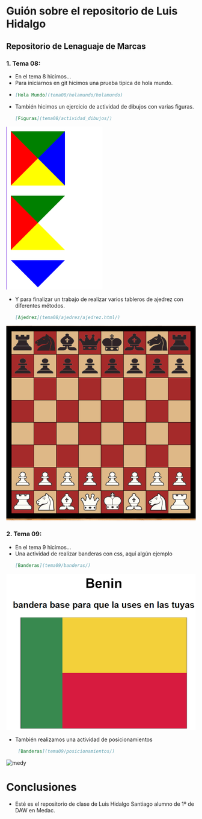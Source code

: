 # Guión sobre el repositorio de Luis Hidalgo

## Repositorio de Lenaguaje de Marcas

### 1. Tema 08:
- En el tema 8 hicimos...
- Para iniciarnos en git hicimos una prueba tipica de hola mundo.
- 
    ```markdown
    [Hola Mundo](tema08/holamundo/holamundo)
- También hicimos un ejercicio de actividad de dibujos con varias figuras.
    ```markdown
    [Figuras](tema08/actividad_dibujos/)
![medy](images/figuras.png)
- Y para finalizar un trabajo de realizar varios tableros de ajedrez con diferentes métodos.
    ```markdown
    [Ajedrez](tema08/ajedrez/ajedrez.html/)
![medy](images/ajedrez.png)

### 2. Tema 09:
- En el tema 9 hicimos...
- Una actividad de realizar banderas con css, aquí algún ejemplo
    ```markdown
    [Banderas](tema09/banderas/)
![medy](images/banderas.png)

- También realizamos una actividad de posicionamientos
   ```markdown
    [Banderas](tema09/posicionamientos/)
![medy](images/posicionamientos.png)

# Conclusiones
- Esté es el repositorio de clase de Luis Hidalgo Santiago alumno de 1º de DAW en Medac.